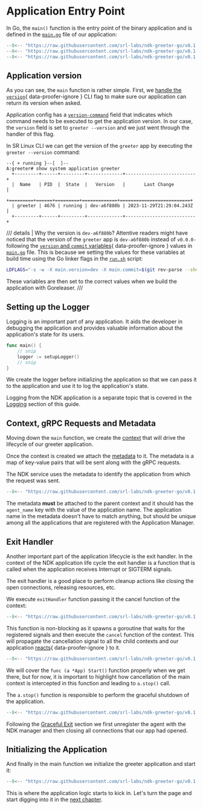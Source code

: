 # Application Entry Point

In Go, the `main()` function is the entry point of the binary application and is defined in the [`main.go`][main-go] file of our application:

```{.go linenums="1"}
--8<-- "https://raw.githubusercontent.com/srl-labs/ndk-greeter-go/v0.1.0/main.go:pkg-main"
--8<-- "https://raw.githubusercontent.com/srl-labs/ndk-greeter-go/v0.1.0/main.go:pkg-main-vars"
--8<-- "https://raw.githubusercontent.com/srl-labs/ndk-greeter-go/v0.1.0/main.go:main"
```

## Application version

As you can see, the `main` function is rather simple. First, we [handle the `version`](#__codelineno-0-9:16){ data-proofer-ignore } CLI flag to make sure our application can return its version when asked.

Application config has a [`version-command`](index.md#__codelineno-7-4) field that indicates which command needs to be executed to get the application version. In our case, the `version` field is set to `greeter --version` and we just went through the handler of this flag.

In SR Linux CLI we can get the version of the `greeter` app by executing the `greeter --version` command:

```srl
--{ + running }--[  ]--
A:greeter# show system application greeter
  +---------+------+---------+-------------+--------------------------+
  |  Name   | PID  |  State  |   Version   |       Last Change        |
  +=========+======+=========+=============+==========================+
  | greeter | 4676 | running | dev-a6f880b | 2023-11-29T21:29:04.243Z |
  +---------+------+---------+-------------+--------------------------+
```

/// details | Why the version is `dev-a6f880b`?
Attentive readers might have noticed that the version of the `greeter` app is `dev-a6f880b` instead of `v0.0.0-` following the [`version` and `commit` variables](#__codelineno-8-3:6){ data-proofer-ignore } values in [`main.go`][main-go] file. This is because we setting the values for these variables at build time using the Go linker flags in the [`run.sh`][runsh] script:

```bash
LDFLAGS="-s -w -X main.version=dev -X main.commit=$(git rev-parse --short HEAD)"
```

These variables are then set to the correct values when we build the application with Goreleaser.
///

## Setting up the Logger

Logging is an important part of any application. It aids the developer in debugging the application and provides valuable information about the application's state for its users.

```go
func main() {
    // snip
    logger := setupLogger()
    // snip
}
```

We create the logger before initializing the application so that we can pass it to the application and use it to log the application's state.

Logging from the NDK application is a separate topic that is covered in the [Logging](logging.md) section of this guide.

## Context, gRPC Requests and Metadata

Moving down the `main` function, we create the [context](https://www.ardanlabs.com/blog/2019/09/context-package-semantics-in-go.html) that will drive the lifecycle of our greeter application.

Once the context is created we attach the [metadata](https://grpc.io/docs/guides/metadata/) to it. The metadata is a map of key-value pairs that will be sent along with the gRPC requests.

The NDK service uses the metadata to identify the application from which the request was sent.

```go
--8<-- "https://raw.githubusercontent.com/srl-labs/ndk-greeter-go/v0.1.0/main.go:metadata"
```

The metadata **must** be attached to the parent context and it should has the `agent_name` key with the value of the application name. The application name in the metadata doesn't have to match anything, but should be unique among all the applications that are registered with the Application Manager.

## Exit Handler

Another important part of the application lifecycle is the exit handler. In the context of the NDK application life cycle the exit handler is a function that is called when the application receives Interrupt or SIGTERM signals.

The exit handler is a good place to perform cleanup actions like closing the open connections, releasing resources, etc.

We execute `exitHandler` function passing it the cancel function of the context:

```go linenums="1"
--8<-- "https://raw.githubusercontent.com/srl-labs/ndk-greeter-go/v0.1.0/main.go:exit-handler"
```

This function is non-blocking as it spawns a goroutine that waits for the registered signals and then execute the `cancel` function of the context. This will propagate the cancellation signal to all the child contexts and our application [reacts](#__codelineno-6-13:15){ data-proofer-ignore } to it.

```go linenums="1" hl_lines="19-21" title="greeter/app.go"
--8<-- "https://raw.githubusercontent.com/srl-labs/ndk-greeter-go/v0.1.0/greeter/app.go:app-start"
```

We will cover the `func (a *App) Start()` function properly when we get there, but for now, it is important to highlight how cancellation of the main context is intercepted in this function and leading to `a.stop()` call.

The `a.stop()` function is responsible to perform the graceful shutdown of the application.

```go linenums="1" title="greeter/app.go"
--8<-- "https://raw.githubusercontent.com/srl-labs/ndk-greeter-go/v0.1.0/greeter/app.go:app-stop"
```

Following the [Graceful Exit](../../operations.md#exiting-gracefully) section we first unregister the agent with the NDK manager and then closing all connections that our app had opened.

## Initializing the Application

And finally in the main function we initialize the greeter application and start it:

```go title="main.go"
--8<-- "https://raw.githubusercontent.com/srl-labs/ndk-greeter-go/v0.1.0/main.go:main-init-app"
```

This is where the application logic starts to kick in. Let's turn the page and start digging into it in the [next chapter](app-instance.md).

[greeter-go-repo]: https://github.com/srl-labs/ndk-greeter-go
[runsh]: https://github.com/srl-labs/ndk-greeter-go/blob/main/run.sh
[greeter-yml]: https://github.com/srl-labs/ndk-greeter-go/blob/main/greeter.yml
[main-go]: https://github.com/srl-labs/ndk-greeter-go/blob/main/main.go
[ndk_proto_repo]: https://github.com/nokia/srlinux-ndk-protobufs
[ndk_go_bindings]: https://github.com/nokia/srlinux-ndk-go
[go_package_repo]: https://pkg.go.dev/github.com/nokia/srlinux-ndk-go@v0.1.0/ndk
[cfg_svc_doc]: https://rawcdn.githack.com/nokia/srlinux-ndk-protobufs/v0.2.0/doc/index.html#ndk%2fconfig_service.proto
